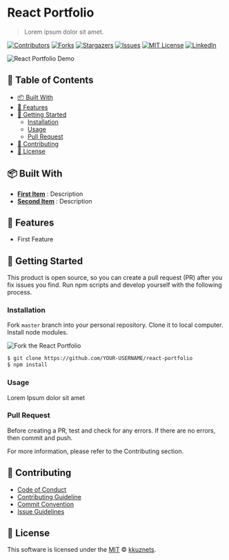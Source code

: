 [contributors-shield]: https://img.shields.io/github/contributors/kkuznets/react-portfolio.svg?style=for-the-badge
[contributors-url]: https://github.com/kkuznets/react-portfolio/graphs/contributors
[forks-shield]: https://img.shields.io/github/forks/kkuznets/react-portfolio.svg?style=for-the-badge
[forks-url]: https://github.com/kkuznets/react-portfolio/network/members
[stars-shield]: https://img.shields.io/github/stars/kkuznets/react-portfolio.svg?style=for-the-badge
[stars-url]: https://github.com/kkuznets/react-portfolio/stargazers
[issues-shield]: https://img.shields.io/github/issues/kkuznets/react-portfolio.svg?style=for-the-badge
[issues-url]: https://github.com/kkuznets/react-portfolio/issues
[license-shield]: https://img.shields.io/github/license/kkuznets/react-portfolio.svg?style=for-the-badge
[license-url]: https://github.com/kkuznets/react-portfolio/blob/master/LICENSE
[linkedin-shield]: https://img.shields.io/badge/-LinkedIn-black.svg?style=for-the-badge&logo=linkedin&colorB=555
[linkedin-url]: https://linkedin.com/in/kkuznets




# React Portfolio <!-- omit in toc -->

> Lorem ipsum dolor sit amet.

[![Contributors][contributors-shield]][contributors-url] [![Forks][forks-shield]][forks-url] [![Stargazers][stars-shield]][stars-url] [![Issues][issues-shield]][issues-url] [![MIT License][license-shield]][license-url] [![LinkedIn][linkedin-shield]][linkedin-url]

<img src="demo.gif" alt="React Portfolio Demo"/>

## 🚩 Table of Contents <!-- omit in toc -->

- [📦 Built With](#-built-with)
- [🚀 Features](#-features)
- [🔧 Getting Started](#-getting-started)
  - [Installation](#installation)
  - [Usage](#usage)
  - [Pull Request](#pull-request)
- [💬 Contributing](#-contributing)
- [📜 License](#-license)

## 📦 Built With

* [**First Item**](link) : Description
* [**Second Item**](link) : Description

## 🚀 Features

* First Feature

## 🔧 Getting Started

This product is open source, so you can create a pull request (PR) after you fix issues you find. Run npm scripts and develop yourself with the following process.

### Installation

Fork `master` branch into your personal repository. Clone it to local computer. Install node modules.

<img src="https://docs.github.com/assets/images/help/repository/fork_button.jpg" alt="Fork the React Portfolio"/>

```zsh
$ git clone https://github.com/YOUR-USERNAME/react-portfolio
$ npm install
```

### Usage

Lorem Ipsum dolor sit amet

### Pull Request

Before creating a PR, test and check for any errors. If there are no errors, then commit and push.

For more information, please refer to the Contributing section.

## 💬 Contributing

* [Code of Conduct](https://github.com/kkuznets/react-portfolio/blob/master/CODE_OF_CONDUCT.md)
* [Contributing Guideline](https://github.com/kkuznets/react-portfolio/blob/master/CONTRIBUTING.md)
* [Commit Convention](https://github.com/kkuznets/react-portfolio/blob/master/docs/COMMIT_MESSAGE_CONVENTION.md)
* [Issue Guidelines](https://github.com/kkuznets/react-portfolio/tree/master/.github/ISSUE_TEMPLATE)

## 📜 License

This software is licensed under the [MIT](https://github.com/kkuznets/react-portfolio/blob/master/LICENSE) © [kkuznets](https://github.com/kkuznets).